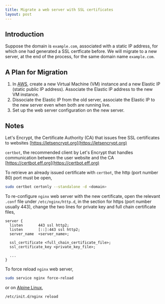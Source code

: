 ```yaml
---
title: Migrate a web server with SSL certificates
layout: post
---
```


## Introduction
Suppose the domain is `example.com`, associated with a static IP address, for which one had generated a SSL certficate before. We will migrate to a new server, at the end of the process, for the same domain name `example.com`.

## A Plan for Migration
1. In [AWS](https://aws.amazon.com), create a new Virtual Machine (VM) instance and a new Elastic IP (static public IP address). Associate the Elastic IP address to the new VM instance.
2. Dissociate the Elastic IP from the old server, associate the Elastic IP to the new server even when both are running live.
3. Set up the web server configuration on the new server.

## Notes
Let's Encrypt, the Certificate Authority (CA) that issues free SSL certificates to websites
[https://letsencrypt.org](https://letsencrypt.org)

`certbot`, the recommended client by Let's Encrypt that handles communication between the user website and the CA
[https://certbot.eff.org](https://certbot.eff.org)

To retrieve an already issued certificate with `certbot`, the http (port number 80) port must be open,

```sh
sudo certbot certonly --standalone -d <domain>
```

To re-configure `nginx` web server with the new certificate, open the relevant `.conf` file under `/etc/nginx/http.d`, in the section for https (port number usually 443), change the two lines for private key and full chain certificate files,

```
server {
  listen       443 ssl http2;
  listen       [::]:443 ssl http2;
  server_name  <server_name>;

  ssl_certificate <full_chain_certificate_file>;
  ssl_certificate_key <private_key_file>;

  ...
}
```

To force reload `nginx` web server,

```sh
sudo service nginx force-reload
```

or on [Alpine Linux](https://www.alpinelinux.org),

```sh
/etc/init.d/nginx reload
```
